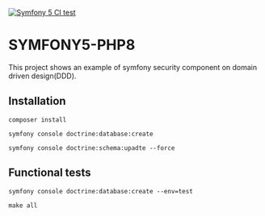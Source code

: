 [![Symfony 5 CI test](https://github.com/buba71/symfony5-php8/actions/workflows/symfony5-ci.yml/badge.svg)](https://github.com/buba71/symfony5-php8/actions/workflows/symfony5-ci.yml)
# SYMFONY5-PHP8 
This project shows an example of symfony security component on domain driven design(DDD).

## Installation

````
composer install

symfony console doctrine:database:create

symfony console doctrine:schema:upadte --force
````

## Functional tests

````
symfony console doctrine:database:create --env=test

make all
````

